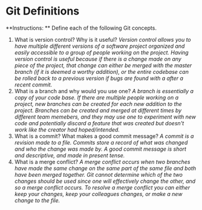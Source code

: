 # Git Definitions

**Instructions: ** Define each of the following Git concepts.

1. What is version control?  Why is it useful?
*Version control allows you to have multiple different versions of a software project organized and easily accessible to a group of people working on the project. Having version control is useful because if there is a change made on any piece of the project, that change can either be merged with the master branch (if it is deemed a worthy addition), or the entire codebase can be rolled back to a previous version if bugs are found with a after a recent commit.*
2. What is a branch and why would you use one?
*A branch is essentially a copy of your code base. If there are multiple people working on a project, new branches can be created for each new addition to the project. Branches can be created and merged at different times by different team memebers, and they may use one to experiment with new code and potentially discard a feature that was created but doesn't work like the creator had hoped/intended.*
3. What is a commit? What makes a good commit message?
*A commit is a revision made to a file. Commits store a record of what was changed and who the change was made by. A good commit message is short and descriptive, and made in present tense.*
4. What is a merge conflict? 
*A merge conflict occurs when two branches have made the same change on the same part of the same file and both have been merged together. Git cannot determine which of the two changes should be used since one will effectively change the other, and so a merge conflict occurs. To resolve a merge conflict you can either keep your changes, keep your colleagues changes, or make a new change to the file.*